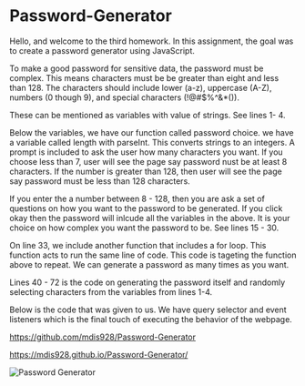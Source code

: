 # Password-Generator
Hello, and welcome to the third homework. In this assignment, the goal was to create a password generator using JavaScript.

To make a good password for sensitive data, the password must be complex. This means characters must be 
be greater than eight and less than 128. The characters should include lower (a-z), uppercase (A-Z), numbers (0 though 9), and special characters (!@#$%^&*()).

These can be mentioned as variables with value of strings. See lines 1- 4.

Below the variables, we have our function called password choice. we have a variable called length with parseInt. This converts strings to an integers. A prompt is included to ask the user how many characters you want. If you choose less than 7, user will see the page say password nust be at least 8 characters. If the number is greater than 128, then user will see the page say password must be less than 128 characters. 

If you enter the a number between 8 - 128, then you are ask a set of questions on how you want to the password to be generated. If you click okay then the password will inlcude all the variables in the above. It is your choice on how complex you want the password to be. See lines 15 - 30.

On line 33, we include another function that includes a for loop. This function acts to run the same line of code. This code is tageting the function above to repeat. We can generate a password as many times as you want.

Lines 40 - 72 is the code on generating the password itself and randomly selecting characters from the variables from lines 1-4.

Below is the code that was given to us. We have query selector and event listeners which is the final touch of executing the behavior of the webpage.

https://github.com/mdis928/Password-Generator

https://mdis928.github.io/Password-Generator/

![Password Generator](https://user-images.githubusercontent.com/79114439/111881883-07d73000-8989-11eb-9555-aa6db059d3cc.png)